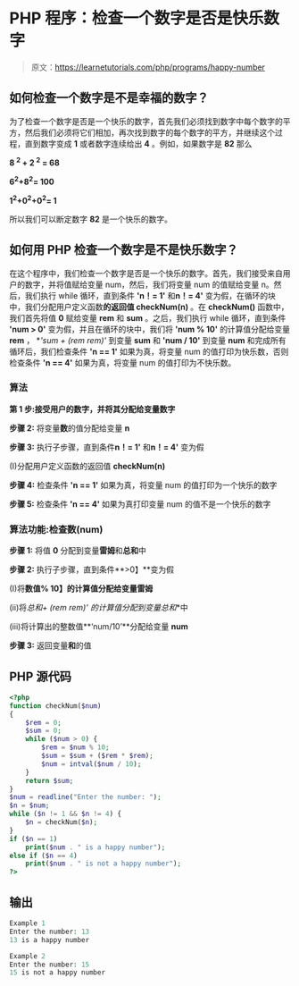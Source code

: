 # PHP 程序：检查一个数字是否是快乐数字

> 原文：<https://learnetutorials.com/php/programs/happy-number>

## 如何检查一个数字是不是幸福的数字？

为了检查一个数字是否是一个快乐的数字，首先我们必须找到数字中每个数字的平方，然后我们必须将它们相加，再次找到数字的每个数字的平方，并继续这个过程，直到数字变成 **1** 或者数字连续给出 **4** 。例如，如果数字是 **82** 那么

**8 <sup>2</sup> + 2 <sup>2</sup> = 68**

**6<sup>2</sup>+8<sup>2</sup>= 100**

**1<sup>2</sup>+0<sup>2</sup>+0<sup>2</sup>= 1**

所以我们可以断定数字 **82** 是一个快乐的数字。

## 如何用 PHP 检查一个数字是不是快乐数字？

在这个程序中，我们检查一个数字是否是一个快乐的数字。首先，我们接受来自用户的数字，并将值赋给变量 num，然后，我们将变量 num 的值赋给变量 n。然后，我们执行 while 循环，直到条件 **'n！= 1'** 和**n！= 4'** 变为假，在循环的块中，我们分配用户定义函数**的返回值 checkNum(n)** 。在 **checkNum()** 函数中，我们首先将值 **0** 赋给变量 **rem** 和 **sum** 。之后，我们执行 while 循环，直到条件 **'num > 0'** 变为假，并且在循环的块中，我们将 **'num % 10'** 的计算值分配给变量 **rem** ， **'sum + (rem *rem)'** 到变量 **sum** 和 **'num / 10'** 到变量 **num** 和完成所有循环后，我们检查条件 **'n == 1'** 如果为真，将变量 num 的值打印为快乐数，否则检查条件 **'n == 4'** 如果为真，将变量 num 的值打印为不快乐数。

### 算法

**第 1 步:**接受用户的数字，并将其分配给变量**数字**

**步骤 2:** 将变量**数**的值分配给变量 **n**

**步骤 3:** 执行子步骤，直到条件**n！= 1'** 和**n！= 4'** 变为假

(I)分配用户定义函数的返回值 **checkNum(n)**

**步骤 4:** 检查条件 **'n == 1'** 如果为真，将变量 num 的值打印为一个快乐的数字

**步骤 5:** 检查条件 **'n == 4'** 如果为真打印变量 num 的值不是一个快乐的数字

### 算法功能:**检查数(num)**

**步骤 1:** 将值 **0** 分配到变量**雷姆**和**总和**中

**步骤 2:** 执行子步骤，直到条件**>0】**变为假

(I)将**数值% 10】**的计算值分配给变量**雷姆**

(ii)将**总和+ (rem *rem)'** 的计算值分配到变量**总和**中

(iii)将计算出的整数值**‘num/10’**分配给变量 **num**

**步骤 3:** 返回变量**和**的值

## PHP 源代码

```php
<?php
function checkNum($num)
{
    $rem = 0;
    $sum = 0;
    while ($num > 0) {
        $rem = $num % 10;
        $sum = $sum + ($rem * $rem);
        $num = intval($num / 10);
    }
    return $sum;
}
$num = readline("Enter the number: ");
$n = $num;
while ($n != 1 && $n != 4) {
    $n = checkNum($n);
}
if ($n == 1)
    print($num . " is a happy number");
else if ($n == 4)
    print($num . " is not a happy number");
?>

```

## 输出

```php
Example 1
Enter the number: 13
13 is a happy number

Example 2
Enter the number: 15
15 is not a happy number
```